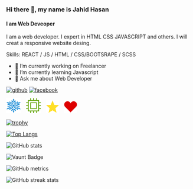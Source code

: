 ### Hi there 👋, my name is Jahid Hasan
#### I am Web Deveoper
I am a web developer. I expert in HTML CSS JAVASCRIPT and others. I will creat a responsive website desing.

Skills:  REACT / JS / HTML / CSS/BOOTSRAPE / SCSS

- 🔭 I’m currently working on Freelancer 
- 🌱 I’m currently learning Javascript 
- 💬 Ask me about Web Developer 


[<img src='https://cdn.jsdelivr.net/npm/simple-icons@3.0.1/icons/github.svg' alt='github' height='40'>](https://github.com/jahidhsan111)  [<img src='https://cdn.jsdelivr.net/npm/simple-icons@3.0.1/icons/facebook.svg' alt='facebook' height='40'>](https://www.facebook.com/mdjahidhasan.masum.3)  

<a href='https://archiveprogram.github.com/'><img src='https://raw.githubusercontent.com/acervenky/animated-github-badges/master/assets/acbadge.gif' width='40' height='40'></a> <a href='https://docs.github.com/en/developers'><img src='https://raw.githubusercontent.com/acervenky/animated-github-badges/master/assets/devbadge.gif' width='40' height='40'></a> <a href='https://stars.github.com/'><img src='https://raw.githubusercontent.com/acervenky/animated-github-badges/master/assets/starbadge.gif' width='35' height='35'></a> <a href='https://docs.github.com/en/github/supporting-the-open-source-community-with-github-sponsors'><img src='https://raw.githubusercontent.com/acervenky/animated-github-badges/master/assets/sponsorbadge.gif' width='35' height='35'></a> 

[![trophy](https://github-profile-trophy.vercel.app/?username=jahidhsan111)](https://github.com/ryo-ma/github-profile-trophy)

[![Top Langs](https://github-readme-stats.vercel.app/api/top-langs/?username=jahidhsan111)](https://github.com/anuraghazra/github-readme-stats)

![GitHub stats](https://github-readme-stats.vercel.app/api?username=jahidhsan111&show_icons=true&count_private=true)  

![Vaunt Badge](https://api.vaunt.dev/v1/github/entities/jahidhsan111/contributions?format=svg&private=true)  

![GitHub metrics](https://metrics.lecoq.io/jahidhsan111)  

![GitHub streak stats](https://streak-stats.demolab.com/?user=jahidhsan111)  

